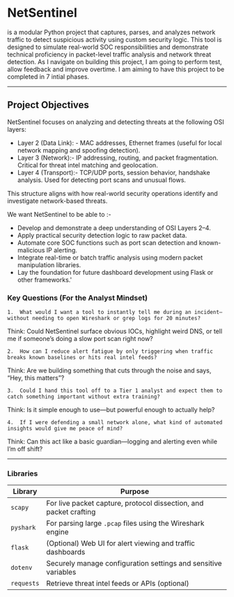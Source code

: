 # NetSentinel
is a modular Python project that captures, parses, and analyzes network traffic to detect suspicious activity using custom security logic. This tool is designed to simulate real-world SOC responsibilities and demonstrate technical proficiency in packet-level traffic analysis and network threat detection. As I navigate on building this project, I am going to perform test, allow feedback and improve overtime. I am aiming to have this project to be completed in 7 intial phases. 

---

## Project Objectives

NetSentinel focuses on analyzing and detecting threats at the following OSI layers:

- Layer 2 (Data Link): - MAC addresses, Ethernet frames (useful for local network mapping and spoofing detection).
- Layer 3 (Network):-  IP addressing, routing, and packet fragmentation. Critical for threat intel matching and geolocation.
- Layer 4 (Transport):- TCP/UDP ports, session behavior, handshake analysis. Used for detecting port scans and unusual flows.

This structure aligns with how real-world security operations identify and investigate network-based threats.

We want NetSentinel to be able to :-

- Develop and demonstrate a deep understanding of OSI Layers 2–4.
- Apply practical security detection logic to raw packet data.
- Automate core SOC functions such as port scan detection and known-malicious IP alerting.
- Integrate real-time or batch traffic analysis using modern packet manipulation libraries.
- Lay the foundation for future dashboard development using Flask or other frameworks.'


### Key Questions (For the Analyst Mindset)
	1.	What would I want a tool to instantly tell me during an incident—without needing to open Wireshark or grep logs for 20 minutes?
 
Think: Could NetSentinel surface obvious IOCs, highlight weird DNS, or tell me if someone’s doing a slow port scan right now?

	2.	How can I reduce alert fatigue by only triggering when traffic breaks known baselines or hits real intel feeds?
 
Think: Are we building something that cuts through the noise and says, “Hey, this matters”?

	3.	Could I hand this tool off to a Tier 1 analyst and expect them to catch something important without extra training?
 
Think: Is it simple enough to use—but powerful enough to actually help?

	4.	If I were defending a small network alone, what kind of automated insights would give me peace of mind?
 
Think: Can this act like a basic guardian—logging and alerting even while I’m off shift?

---

### Libraries

| Library    | Purpose                                                           |
| ---------- | ----------------------------------------------------------------- |
| `scapy`    | For live packet capture, protocol dissection, and packet crafting |
| `pyshark`  | For parsing large `.pcap` files using the Wireshark engine        |
| `flask`    | (Optional) Web UI for alert viewing and traffic dashboards        |
| `dotenv`   | Securely manage configuration settings and sensitive variables    |
| `requests` | Retrieve threat intel feeds or APIs (optional)                    |
